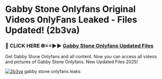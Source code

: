 # Gabby Stone Onlyfans Original Videos 0nlyFans Leaked - Files Updated! (2b3va)

<h3>🔴 CLICK HERE 🌐==►► <a href="https://tinyurl.com/ms9xzufz" rel="nofollow">Gabby Stone Onlyfans Updated Files</a></h3>

Get Gabby Stone Onlyfans and all content. Now you can access all videos and pictures of Gabby Stone Onlyfans. New Updated Files 2025!

[![2b3va](https://i.imgur.com/ppqm5kG.gif)](https://tinyurl.com/ms9xzufz)
gabby stone onlyfans leaks